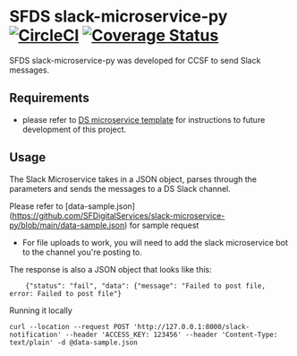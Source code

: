 
# SFDS slack-microservice-py [![CircleCI](https://circleci.com/gh/SFDigitalServices/slack-microservice-py.svg?style=svg)](https://circleci.com/gh/SFDigitalServices/slack-microservice-py) [![Coverage Status](https://coveralls.io/repos/github/SFDigitalServices/slack-microservice-py/badge.svg?branch=main)](https://coveralls.io/github/SFDigitalServices/slack-microservice-py?branch=main)
SFDS slack-microservice-py was developed for CCSF to send Slack messages.

## Requirements
* please refer to [DS microservice template](https://github.com/SFDigitalServices/microservice-py) for instructions to future development of this project.

## Usage
The Slack Microservice takes in a JSON object, parses through the parameters and sends the messages to a DS Slack channel.

Please refer to [data-sample.json] (https://github.com/SFDigitalServices/slack-microservice-py/blob/main/data-sample.json) for sample request
* For file uploads to work, you will need to add the slack microservice bot to the channel you're posting to.

The response is also a JSON object that looks like this:
```
    {"status": "fail", "data": {"message": "Failed to post file, error: Failed to post file"}
```

Running it locally
```
curl --location --request POST 'http://127.0.0.1:8000/slack-notification' --header 'ACCESS_KEY: 123456' --header 'Content-Type: text/plain' -d @data-sample.json
```
